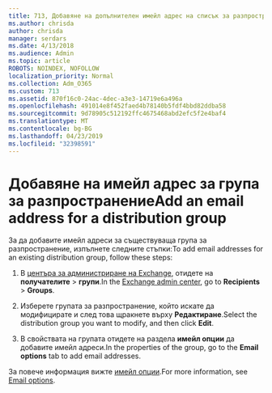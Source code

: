 ```yaml
---
title: 713, Добавяне на допълнителен имейл адрес на списък за разпространение
ms.author: chrisda
author: chrisda
manager: serdars
ms.date: 4/13/2018
ms.audience: Admin
ms.topic: article
ROBOTS: NOINDEX, NOFOLLOW
localization_priority: Normal
ms.collection: Adm_O365
ms.custom: 713
ms.assetid: 870f16c0-24ac-4dec-a3e3-14719e6a496a
ms.openlocfilehash: 491014e8f452faed4b78140b5fdf4bbd82ddba58
ms.sourcegitcommit: 9d78905c512192ffc4675468abd2efc5f2e4baf4
ms.translationtype: MT
ms.contentlocale: bg-BG
ms.lasthandoff: 04/23/2019
ms.locfileid: "32398591"
---
```

# <a name="add-an-email-address-for-a-distribution-group"></a><span data-ttu-id="61304-102">Добавяне на имейл адрес за група за разпространение</span><span class="sxs-lookup"><span data-stu-id="61304-102">Add an email address for a distribution group</span></span>

<span data-ttu-id="61304-103">За да добавите имейл адреси за съществуваща група за разпространение, изпълнете следните стъпки:</span><span class="sxs-lookup"><span data-stu-id="61304-103">To add email addresses for an existing distribution group, follow these steps:</span></span>

1. <span data-ttu-id="61304-104">В [центъра за администриране на Exchange](https://outlook.office365.com/ecp/), отидете на **получателите** \> **групи**.</span><span class="sxs-lookup"><span data-stu-id="61304-104">In the [Exchange admin center](https://outlook.office365.com/ecp/), go to **Recipients** \> **Groups**.</span></span>

2. <span data-ttu-id="61304-105">Изберете групата за разпространение, който искате да модифицирате и след това щракнете върху **Редактиране**.</span><span class="sxs-lookup"><span data-stu-id="61304-105">Select the distribution group you want to modify, and then click **Edit**.</span></span>

3. <span data-ttu-id="61304-106">В свойствата на групата отидете на раздела **имейл опции** да добавите имейл адреси.</span><span class="sxs-lookup"><span data-stu-id="61304-106">In the properties of the group, go to the **Email options** tab to add email addresses.</span></span> 

<span data-ttu-id="61304-107">За повече информация вижте [имейл опции](https://technet.microsoft.com/library/bb124513.aspx#emailoptions).</span><span class="sxs-lookup"><span data-stu-id="61304-107">For more information, see [Email options](https://technet.microsoft.com/library/bb124513.aspx#emailoptions).</span></span>
